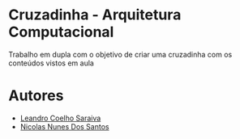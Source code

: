 # Cruzadinha - Arquitetura Computacional

Trabalho em dupla com o objetivo de criar uma cruzadinha com os conteúdos vistos em aula

# Autores

- [Leandro Coelho Saraiva](https://github.com/lean-dro)
- [Nicolas Nunes Dos Santos](https://github.com/NicolasNun)

